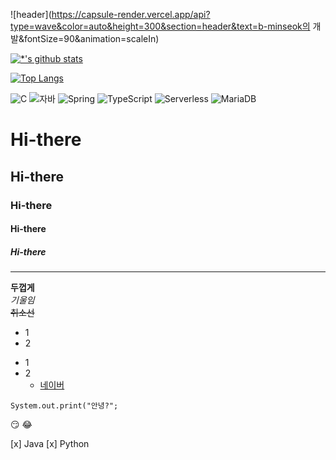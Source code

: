 ![header](https://capsule-render.vercel.app/api?type=wave&color=auto&height=300&section=header&text=b-minseok의 개발&fontSize=90&animation=scaleIn)

[![*'s github stats](https://github-readme-stats.vercel.app/api?username=Baekminseokj)](https://github.com/Baekminseokj)

[![Top Langs](https://github-readme-stats.vercel.app/api/top-langs/?username=Baekminseokj)](https://github.com/Baekminseokj/github-readme-stats)

![C](https://img.shields.io/badge/-C-123456?style=flat-square&logo=C&logoColor=black)
![자바](https://img.shields.io/badge/-자바-007396?style=flat&logo=Java&logoColor=ffffff)
![Spring](https://img.shields.io/badge/-Spring-6DB33F?style=for-the-badge&logo=Spring&logoColor=white)
![TypeScript](https://img.shields.io/badge/-TypeScript-3178C6?style=flat-square&logo=TypeScript&logoColor=white)
![Serverless](https://img.shields.io/badge/-Serverless-FD5750?style=flat-square&logo=Serverless&logoColor=magenta)
![MariaDB](https://img.shields.io/badge/-MariaDB-1F305F?style=flat-square&logo=mariadb&logoColor=white)


# Hi-there 
## Hi-there
### Hi-there
#### Hi-there
##### Hi-there
---
**두껍게** <br>
*기울임* <br>
~~취소선~~ <br>
* 1
* 2
- 1
- 2
  - [네이버](naver.com)
 

```
System.out.print("안녕?";
```

😏
😂

[x] Java
[x] Python

